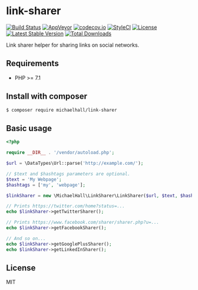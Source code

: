 # link-sharer

[![Build Status](https://travis-ci.org/themichaelhall/link-sharer.svg?branch=master)](https://travis-ci.org/themichaelhall/link-sharer)
[![AppVeyor](https://ci.appveyor.com/api/projects/status/github/themichaelhall/link-sharer?branch=master&svg=true)](https://ci.appveyor.com/project/themichaelhall/link-sharer/branch/master)
[![codecov.io](https://codecov.io/gh/themichaelhall/link-sharer/coverage.svg?branch=master)](https://codecov.io/gh/themichaelhall/link-sharer?branch=master)
[![StyleCI](https://styleci.io/repos/92959905/shield?style=flat)](https://styleci.io/repos/92959905)
[![License](https://poser.pugx.org/michaelhall/link-sharer/license)](https://packagist.org/packages/michaelhall/link-sharer)
[![Latest Stable Version](https://poser.pugx.org/michaelhall/link-sharer/v/stable)](https://packagist.org/packages/michaelhall/link-sharer)
[![Total Downloads](https://poser.pugx.org/michaelhall/link-sharer/downloads)](https://packagist.org/packages/michaelhall/link-sharer)

Link sharer helper for sharing links on social networks.

## Requirements

- PHP >= 7.1

## Install with composer

``` bash
$ composer require michaelhall/link-sharer
```

## Basic usage

```php
<?php

require __DIR__ . '/vendor/autoload.php';

$url = \DataTypes\Url::parse('http://example.com/');

// $text and $hashtags parameters are optional.
$text = 'My Webpage';
$hashtags = ['my', 'webpage'];

$linkSharer = new \MichaelHall\LinkSharer\LinkSharer($url, $text, $hashtags);

// Prints https://twitter.com/home?status=...
echo $linkSharer->getTwitterSharer();

// Prints https://www.facebook.com/sharer/sharer.php?u=...
echo $linkSharer->getFacebookSharer();

// And so on...
echo $linkSharer->getGooglePlusSharer();
echo $linkSharer->getLinkedInSharer();
```

## License

MIT
